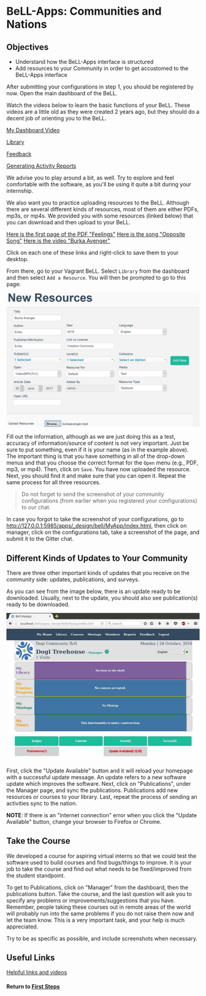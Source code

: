 # BeLL-Apps: Communities and Nations
## Objectives
* Understand how the BeLL-Apps interface is structured
* Add resources to your Community in order to get accustomed to the BeLL-Apps interface
  
After submitting your configurations in step 1, you should be registered by now. Open the main dashboard of the BeLL.

Watch the videos below to learn the basic functions of your BeLL. These videos are a little old as they were created 2 years ago, but they should do a decent job of orienting you to the BeLL.   

[My Dashboard Video](uploads/movies/mydashboard.mp4)

[Library](uploads/movies/library.mp4)

[Feedback](uploads/movies/feedback.mp4)

[Generating Activity Reports](uploads/movies/generatingactivityreports.mp4)

We advise you to play around a bit, as well. Try to explore and feel comfortable with the software, as you'll be using it quite a bit during your internship.

We also want you to practice uploading resources to the BeLL. Although there are several different kinds of resources, most of them are either PDFs, mp3s, or mp4s. We provided you with some resources (linked below) that you can download and then upload to your BeLL.

[Here is the first page of the PDF "Feelings"](uploads/pdf/feelings.pdf)
[Here is the song "Opposite Song"](uploads/music/oppositesong.mp3)
[Here is the video "Burka Avenger"](uploads/movies/burkaavenger.mp4)

Click on each one of these links and right-click to save them to your desktop.

From there, go to your Vagrant BeLL. Select `Library` from the dashboard and then select `Add a Resource`. You will then be prompted to go to this page:

![Burka Avenger Upload](uploads/images/addresourcenew.JPG)

Fill out the information, although as we are just doing this as a test, accuracy of information/source of content is not very important. Just be sure to put something, even if it is your name (as in the example above). The important thing is that you have something in all of the drop-down menus and that you choose the correct format for the `Open` menu (e.g., PDF, mp3, or mp4). Then, click on `Save`. You have now uploaded the resource. Next, you should find it and make sure that you can open it. Repeat the same process for all three resources.

>Do not forget to send the screenshot of your community configurations (from earlier when you registered your configurations) to our chat.

In case you forgot to take the screenshot of your configurations, go to http://127.0.0.1:5985/apps/_design/bell/MyApp/index.html, then click on manager, click on the configurations tab, take a screenshot of the page, and submit it to the Gitter chat.

## Different Kinds of Updates to Your Community
There are three other important kinds of updates that you receive on the community side: updates, publications, and surveys. 

As you can see from the image below, there is an update ready to be downloaded. Usually, next to the update, you should also see  publication(s) ready to be downloaded.

![Update from the nation](uploads/images/update_publication.jpg "Dashboard in your localhost")

First, click the "Update Available" button and it will reload your homepage with a successful update message. An update refers to a new software update which improves the software. Next, click on "Publications", under the Manager page, and sync the publications. Publications add new resources or courses to your library. Last, repeat the process of sending an activities sync to the nation.

**NOTE**: If there is an "internet connection" error when you click the "Update Available" button, change your browser to Firefox or Chrome.

## Take the Course
We developed a course for aspiring virtual interns so that we could test the software used to build courses and find bugs/things to improve. It is your job to take the course and find out what needs to be fixed/improved from the student standpoint.

To get to Publications, click on "Manager" from the dashboard, then the publications button. Take the course, and the last question will ask you to specify any problems or improvements/suggestions that you have. Remember, people taking these courses out in remote areas of the world will probably run into the same problems if you do not raise them now and let the team know. This is a very important task, and your help is much appreciated. 

Try to be as specific as possible, and include screenshots when necessary. 

## Useful Links

[Helpful links and videos](faq.md#Helpful_Links)

#### Return to [First Steps](firststeps.md)
